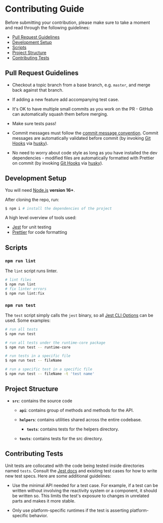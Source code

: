# Contributing Guide

Before submitting your contribution, please make sure to take a moment and read through the following guidelines:

- [Pull Request Guidelines](#pull-request-guidelines)
- [Development Setup](#development-setup)
- [Scripts](#scripts)
- [Project Structure](#project-structure)
- [Contributing Tests](#contributing-tests)

## Pull Request Guidelines

- Checkout a topic branch from a base branch, e.g. `master`, and merge back against that branch.

- If adding a new feature add accompanying test case.

- It's OK to have multiple small commits as you work on the PR - GitHub can automatically squash them before merging.

- Make sure tests pass!

- Commit messages must follow the [commit message convention](./commit-convention.md). Commit messages are automatically validated before commit (by invoking [Git Hooks](https://git-scm.com/docs/githooks) via [husky](https://github.com/typicode/husky)).

- No need to worry about code style as long as you have installed the dev dependencies - modified files are automatically formatted with Prettier on commit (by invoking [Git Hooks](https://git-scm.com/docs/githooks) via [husky](https://github.com/typicode/husky)).

## Development Setup

You will need [Node.js](https://nodejs.org) **version 16+**.

After cloning the repo, run:

```bash
$ npm i # install the dependencies of the project
```

A high level overview of tools used:

- [Jest](https://jestjs.io/) for unit testing
- [Prettier](https://prettier.io/) for code formatting

## Scripts

### `npm run lint`

The `lint` script runs linter.

```bash
# lint files
$ npm run lint
# fix linter errors
$ npm run lint:fix
```

### `npm run test`

The `test` script simply calls the `jest` binary, so all [Jest CLI Options](https://jestjs.io/docs/en/cli) can be used. Some examples:

```bash
# run all tests
$ npm run test

# run all tests under the runtime-core package
$ npm run test -- runtime-core

# run tests in a specific file
$ npm run test -- fileName

# run a specific test in a specific file
$ npm run test -- fileName -t 'test name'
```

## Project Structure

- **`src`**: contains the source code

  - **`api`**: contains group of methods and methods for the API.

  - **`helpers`**: contains utilities shared across the entire codebase.

    - **`tests`**: contains tests for the helpers directory.

  - **`tests`**: contains tests for the src directory.

## Contributing Tests

Unit tests are collocated with the code being tested inside directories named `tests`. Consult the [Jest docs](https://jestjs.io/docs/en/using-matchers) and existing test cases for how to write new test specs. Here are some additional guidelines:

- Use the minimal API needed for a test case. For example, if a test can be written without involving the reactivity system or a component, it should be written so. This limits the test's exposure to changes in unrelated parts and makes it more stable.

- Only use platform-specific runtimes if the test is asserting platform-specific behavior.

